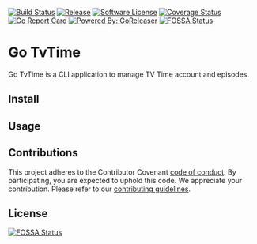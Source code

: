 [![Build Status](https://travis-ci.com/Sh4d1/go-tvtime.svg?branch=master)](https://travis-ci.com/Sh4d1/go-tvtime)
[![Release](https://img.shields.io/github/release/Sh4d1/go-tvtime.svg?style=flat-square)](https://github.com/Sh4d1/go-tvtime/releases/latest)
[![Software License](https://img.shields.io/badge/license-MIT-brightgreen.svg?style=flat-square)](LICENSE.md)
[![Coverage Status](https://img.shields.io/codecov/c/github/Sh4d1/go-tvtime/master.svg?style=flat-square)](https://codecov.io/gh/Sh4d1/go-tvtime)
[![Go Report Card](https://goreportcard.com/badge/github.com/Sh4d1/go-tvtime?style=flat-square)](https://goreportcard.com/report/github.com/Sh4d1/go-tvtime)
[![Powered By: GoReleaser](https://img.shields.io/badge/powered%20by-goreleaser-green.svg?style=flat-square)](https://github.com/goreleaser)
[![FOSSA Status](https://app.fossa.io/api/projects/git%2Bgithub.com%2FSh4d1%2Fgo-tvtime.svg?type=shield)](https://app.fossa.io/projects/git%2Bgithub.com%2FSh4d1%2Fgo-tvtime?ref=badge_shield)

# Go TvTime

Go TvTime is a CLI application to manage TV Time account and episodes.

## Install

## Usage

## Contributions

This project adheres to the Contributor Covenant [code of conduct](CODE_OF_CONDUCT.md). By participating, you are expected to uphold this code.
We appreciate your contribution. Please refer to our [contributing guidelines](CONTRIBUTING.md).



## License
[![FOSSA Status](https://app.fossa.io/api/projects/git%2Bgithub.com%2FSh4d1%2Fgo-tvtime.svg?type=large)](https://app.fossa.io/projects/git%2Bgithub.com%2FSh4d1%2Fgo-tvtime?ref=badge_large)